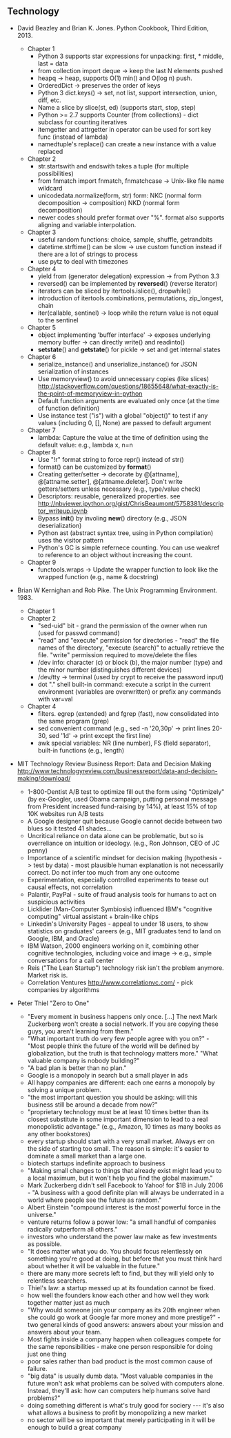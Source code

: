 Technology
----------

* David Beazley and Brian K. Jones. Python Cookbook, Third Edition, 2013.
  - Chapter 1
    - Python 3 supports star expressions for unpacking: first, * middle, last = data
    - from collection import deque -> keep the last N elements pushed
    - heapq -> heap, supports O(1) min() and O(log n) push.
    - OrderedDict -> preserves the order of keys
    - Python 3 dict.keys() -> set, not list, support intersection, union, diff, etc.
    - Name a slice by slice(st, ed) (supports start, stop, step)
    - Python >= 2.7 supports Counter (from collections) - dict subclass for counting iteratives
    - itemgetter and attrgetter in operator can be used for sort key func (instead of lambda)
    - namedtuple's replace() can create a new instance with a value replaced
  - Chapter 2
    - str.startswith and endswith takes a tuple (for multiple possibilities)
    - from fnmatch import fnmatch, fnmatchcase -> Unix-like file name wildcard
    - unicodedata.normalize(form, str) form: NKC (normal form decomposition -> composition) NKD (normal form decomposition)
    - newer codes should prefer format over "%". format also supports aligning and variable interpolation.
  - Chapter 3
    - useful random functions: choice, sample, shuffle, getrandbits
    - datetime.strftime() can be slow -> use custom function instead if there are a lot of strings to process
    - use pytz to deal with timezones
  - Chapter 4
    - yield from (generator delegation) expression -> from Python 3.3
    - reversed() can be implemented by __reversed__() (reverse iterator)
    - iterators can be sliced by itertools.islice(), dropwhile()
    - introduction of itertools.combinations, permutations, zip_longest, chain
    - iter(callable, sentinel) -> loop while the return value is not equal to the sentinel
  - Chapter 5
    - object implementing 'buffer interface' -> exposes underlying memory buffer -> can directly write() and readinto()
    - __setstate__() and __getstate__() for pickle -> set and get internal states
  - Chapter 6
    - serialize_instance() and unserialize_instance() for JSON serialization of instances
    - Use memoryview() to avoid unnecessary copies (like slices) http://stackoverflow.com/questions/18655648/what-exactly-is-the-point-of-memoryview-in-python
    - Default function arguments are evaluated only once (at the time of function definition)
    - Use instance test ("is") with a global "object()" to test if any values (including 0, [], None) are passed to default argument
  - Chapter 7
    - lambda: Capture the value at the time of definition using the default value: e.g., lambda x, n=n
  - Chapter 8
    - Use "!r" format string to force repr() instead of str()
    - format() can be customized by __format__()
    - Creating getter/setter -> decorate by @[attname], @[attname.setter], @[attname.deleter]. Don't write getters/setters unless necessary (e.g., type/value check)
    - Descriptors: reusable, generalized properties. see http://nbviewer.ipython.org/gist/ChrisBeaumont/5758381/descriptor_writeup.ipynb
    - Bypass __init__() by involing __new__() directory (e.g., JSON deserialization)
    - Python ast (abstract syntax tree, using in Python compilation) uses the visitor pattern
    - Python's GC is simple refernece counting. You can use weakref to reference to an object without increasing the count.
  - Chapter 9
    - functools.wraps -> Update the wrapper function to look like the wrapped function (e.g., name & docstring)

* Brian W Kernighan and Rob Pike. The Unix Programming Environment. 1983.
  - Chapter 1
  - Chapter 2
    - "sed-uid" bit - grand the permission of the owner when run (used for passwd command)
    - "read" and "execute" permission for directories - "read" the file names of the directory, "execute (search)" to actually retrieve the file. "write" permission required to move/delete the files
    - /dev info: character (c) or block (b), the major number (type) and the minor number (distinguishes different devices)
    - /dev/tty -> terminal (used by crypt to receive the password input)
    - dot "." shell built-in command: execute a script in the current environment (variables are overwritten) or prefix any commands with var=val
  - Chapter 4
    - filters. egrep (extended) and fgrep (fast), now consolidated into the same program (grep)
    - sed convenient command (e.g., sed -n '20,30p' -> print lines 20-30, sed '1d' -> print except the first line)
    - awk special variables: NR (line number), FS (field separator), built-in functions (e.g., length)

* MIT Technology Review Business Report: Data and Decision Making http://www.technologyreview.com/businessreport/data-and-decision-making/download/
  - 1-800-Dentist A/B test to optimize fill out the form using "Optimizely" (by ex-Googler, used Obama campaign, putting personal message from President increased fund-raising by 14%), at least 15% of top 10K websites run A/B tests
  - A Google designer quit because Google cannot decide between two blues so it tested 41 shades...
  - Uncritical reliance on data alone can be problematic, but so is overreliance on intuition or ideology. (e.g., Ron Johnson, CEO of JC penny)
  - Importance of a scientific mindset for decision making (hypothesis -> test by data) - most plausible human explanation is not necessarily correct. Do not infer too much from any one outcome
  - Experimentation, especially controlled experiments to tease out causal effects, not correlation
  - Palantir, PayPal - suite of fraud analysis tools for humans to act on suspicious activities
  - Licklider (Man-Computer Symbiosis) influenced IBM's "cognitive computing" virtual assistant + brain-like chips
  - Linkedin's University Pages - appeal to under 18 users, to show statistics on graduates' careers (e.g., MIT graduates tend to land on Google, IBM, and Oracle)
  - IBM Watson, 2000 engineers working on it, combining other cognitive technologies, including voice and image -> e.g., simple conversations for a call center
  - Reis ("The Lean Startup") technology risk isn't the problem anymore. Market risk is.
  - Correlation Ventures http://www.correlationvc.com/ - pick companies by algorithms

* Peter Thiel "Zero to One"

  - "Every moment in business happens only once. [...] The next Mark Zuckerberg won't create a social network. If you are copying these guys, you aren't learning from them."
  - "What important truth do very few people agree with you on?" - "Most people think the future of the world will be defined by globalization, but the truth is that technology matters more." "What valuable company is nobody building?"
  - "A bad plan is better than no plan."
  - Google is a monopoly in search but a small player in ads
  - All happy companies are different: each one earns a monopoly by solving a unique problem.
  - "the most important question you should be asking: will this business still be around a decade from now?"
  - "proprietary technology must be at least 10 times better than its closest substitute in some important dimension to lead to a real monopolistic advantage." (e.g., Amazon, 10 times as many books as any other bookstores)
  - every startup should start with a very small market. Always err on the side of starting too small. The reason is simple: it's easier to dominate a small market than a large one.
  - biotech startups indefinite approach to business
  - "Making small changes to things that already exist might lead you to a local maximum, but it won't help you find the global maximum."
  - Mark Zuckerberg didn't sell Facebook to Yahoo! for $1B in July 2006 - "A business with a good definite plan will always be underrated in a world where people see the future as random."
  - Albert Einstein "compound interest is the most powerful force in the universe."
  - venture returns follow a power low: "a small handful of companies radically outperform all others."
  - investors who understand the power law make as few investments as possible.
  - "It does matter what you do. You should focus relentlessly on something you're good at doing, but before that you must think hard about whether it will be valuable in the future."
  - there are many more secrets left to find, but they will yield only to relentless searchers.
  - Thiel's law: a startup messed up at its foundation cannot be fixed.
  - how well the founders know each other and how well they work together matter just as much
  - "Why would someone join your company as its 20th engineer when she could go work at Google far more money and more prestige?" - two general kinds of good answers: answers about your mission and answers about your team.
  - Most fights inside a company happen when colleagues compete for the same reponsibilities - make one person responsible for doing just one thing
  - poor sales rather than bad product is the most common cause of failure.
  - "big data"   is usually dumb data. "Most valuable companies in the future won't ask what problems can be solved with computers alone. Instead, they'll ask: how can computers help humans solve hard problems?"
  - doing something different is what's truly good for sociery --- it's also what allows a business to profit by monopolizing a new market
  - no sector will be so important that merely participating in it will be enough to build a great company
